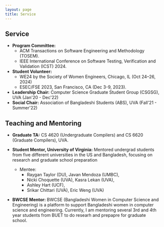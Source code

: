 ```yaml
---
layout: page
title: Service
---
```


## Service

- **Program Committee:**
  -   ACM Transactions on Software Engineering and Methodology (TOSEM).
  -   IEEE International Conference on Software Testing, Verification and Validation (ICST) 2024.
- **Student Volunteer:**
  -  WE24 by the Society of Women Engineers, Chicago, IL (Oct 24–26, 2024)
  -  ESEC/FSE 2023, San Francisco, CA (Dec 3-9, 2023).
- **Leadership Chair:** Computer Science Graduate Student Group (CSGSG), UVA (Jan'20 - Dec'22)
- **Social Chair:** Association of Bangladeshi Students (ABS), UVA (Fall'21 - Summer'22)


## Teaching and Mentoring

- **Graduate TA:** CS 4620 (Undergraduate Compilers) and CS 6620 (Graduate Compilers), UVA.

- **Student Mentor, University of Virginia:** Mentored undergrad students from five different universities in the US and Bangladesh, focusing on research and graduate school preparation
  - Mentee: 
    - Raygan Taylor (DU), Javan Mendoza (UMBC),
    - Nicki Choquette (UVA), Kasra Lekan (UVA),
    - Ashley Hart (UCF),
    - Srikar Chittari (UVA), Eric Weng (UVA)

- **BWCSE Mentor:** BWCSE (Bangladeshi Women in Computer Science and Engineering) is a platform to support Bangladeshi women in computer science and engineering. Currently, I am mentoring several 3rd and 4th year students from BUET to do researh and prepapre for graduate school.

